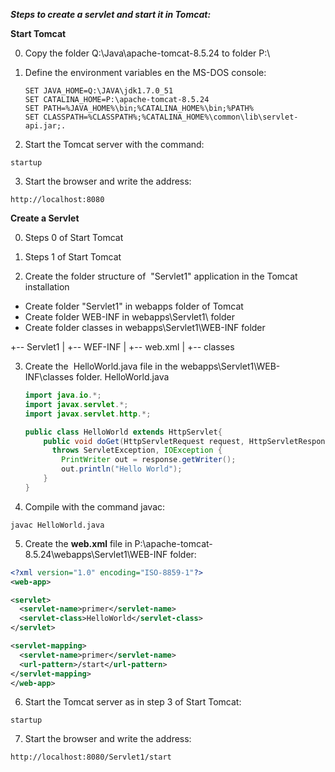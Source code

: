 **_Steps to create a servlet and start it in Tomcat:_**

**Start Tomcat**

0. Copy the folder Q:\Java\apache-tomcat-8.5.24 to folder P:\

1. Define the environment variables en the MS-DOS console:

    ```batch
    SET JAVA_HOME=Q:\JAVA\jdk1.7.0_51
    SET CATALINA_HOME=P:\apache-tomcat-8.5.24
    SET PATH=%JAVA_HOME%\bin;%CATALINA_HOME%\bin;%PATH%
    SET CLASSPATH=%CLASSPATH%;%CATALINA_HOME%\common\lib\servlet-api.jar;.
    ```  
    
2. Start the Tomcat server with the command:
```
startup
```

3. Start the browser and write the address:
```
http://localhost:8080
```
  

**Create a Servlet**

0. Steps 0 of Start Tomcat  

1. Steps 1 of Start Tomcat  

2. Create the folder structure of  "Servlet1" application in the Tomcat installation  
- Create folder "Servlet1" in webapps folder of Tomcat  
- Create folder WEB-INF in webapps\Servlet1\ folder  
- Create folder classes in webapps\Servlet1\WEB-INF folder  

+-- Servlet1
|   +-- WEF-INF
|       +-- web.xml
|       +-- classes


3. Create the  HelloWorld.java file in the webapps\Servlet1\WEB-INF\classes folder. HelloWorld.java

    ```java
    import java.io.*;
    import javax.servlet.*;
    import javax.servlet.http.*;

    public class HelloWorld extends HttpServlet{
        public void doGet(HttpServletRequest request, HttpServletResponse response)
          throws ServletException, IOException {
            PrintWriter out = response.getWriter();
            out.println("Hello World");
        }
    }
    ```  

4. Compile with the command javac:  
```
javac HelloWorld.java
```  

5. Create the **web.xml** file in P:\apache-tomcat-8.5.24\webapps\Servlet1\WEB-INF folder:  

```xml
<?xml version="1.0" encoding="ISO-8859-1"?>
<web-app>

<servlet>
  <servlet-name>primer</servlet-name>
  <servlet-class>HelloWorld</servlet-class>
</servlet>

<servlet-mapping>
  <servlet-name>primer</servlet-name>
  <url-pattern>/start</url-pattern>
</servlet-mapping>
</web-app>
```

6. Start the Tomcat server as in step 3 of Start Tomcat:  

```
startup
```

7. Start the browser and write the address:

```
http://localhost:8080/Servlet1/start
```
